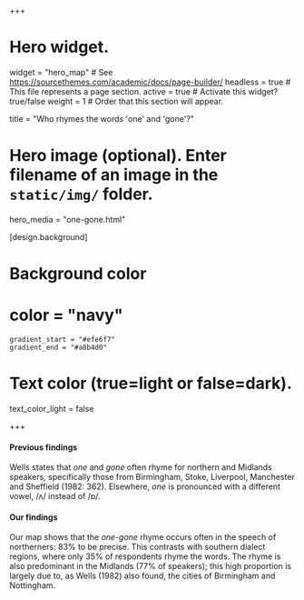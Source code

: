 +++
# Hero widget.
widget = "hero_map"  # See https://sourcethemes.com/academic/docs/page-builder/
headless = true  # This file represents a page section.
active = true  # Activate this widget? true/false
weight = 1  # Order that this section will appear.

title = "Who rhymes the words 'one' and 'gone'?"

# Hero image (optional). Enter filename of an image in the `static/img/` folder.
hero_media = "one-gone.html"

[design.background]

  # Background color
  # color = "navy"
    gradient_start = "#efe6f7"
    gradient_end = "#a8b4d0"
   
  # Text color (true=light or false=dark).
  text_color_light = false

+++

#### Previous findings
Wells states that _one_ and _gone_ often rhyme for northern and Midlands speakers, specifically those from Birmingham, Stoke, Liverpool, Manchester and Sheffield (1982: 362). Elsewhere, _one_ is pronounced with a different vowel, /ʌ/ instead of /ɒ/.

#### Our findings
Our map shows that the _one-gone_ rhyme occurs often in the speech of northerners: 83% to be precise. This contrasts with southern dialect regions, where only 35% of respondents rhyme the words. The rhyme is also predominant in the Midlands (77% of speakers); this high proportion is largely due to, as Wells (1982) also found, the cities of Birmingham and Nottingham.